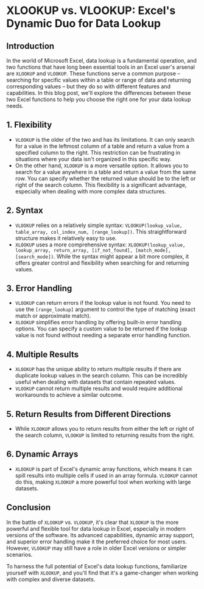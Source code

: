 # XLOOKUP vs. VLOOKUP: Excel's Dynamic Duo for Data Lookup

## Introduction
In the world of Microsoft Excel, data lookup is a fundamental operation, and two functions that have long been essential tools in an Excel user's arsenal are `XLOOKUP` and `VLOOKUP`. These functions serve a common purpose – searching for specific values within a table or range of data and returning corresponding values – but they do so with different features and capabilities. In this blog post, we'll explore the differences between these two Excel functions to help you choose the right one for your data lookup needs.

## 1. Flexibility
- `VLOOKUP` is the older of the two and has its limitations. It can only search for a value in the leftmost column of a table and return a value from a specified column to the right. This restriction can be frustrating in situations where your data isn't organized in this specific way.
- On the other hand, `XLOOKUP` is a more versatile option. It allows you to search for a value anywhere in a table and return a value from the same row. You can specify whether the returned value should be to the left or right of the search column. This flexibility is a significant advantage, especially when dealing with more complex data structures.

## 2. Syntax
- `VLOOKUP` relies on a relatively simple syntax: `VLOOKUP(lookup_value, table_array, col_index_num, [range_lookup])`. This straightforward structure makes it relatively easy to use.
- `XLOOKUP` uses a more comprehensive syntax: `XLOOKUP(lookup_value, lookup_array, return_array, [if_not_found], [match_mode], [search_mode])`. While the syntax might appear a bit more complex, it offers greater control and flexibility when searching for and returning values.

## 3. Error Handling
- `VLOOKUP` can return errors if the lookup value is not found. You need to use the `[range_lookup]` argument to control the type of matching (exact match or approximate match).
- `XLOOKUP` simplifies error handling by offering built-in error handling options. You can specify a custom value to be returned if the lookup value is not found without needing a separate error handling function.

## 4. Multiple Results
- `XLOOKUP` has the unique ability to return multiple results if there are duplicate lookup values in the search column. This can be incredibly useful when dealing with datasets that contain repeated values.
- `VLOOKUP` cannot return multiple results and would require additional workarounds to achieve a similar outcome.

## 5. Return Results from Different Directions
- While `XLOOKUP` allows you to return results from either the left or right of the search column, `VLOOKUP` is limited to returning results from the right.

## 6. Dynamic Arrays
- `XLOOKUP` is part of Excel's dynamic array functions, which means it can spill results into multiple cells if used in an array formula. `VLOOKUP` cannot do this, making `XLOOKUP` a more powerful tool when working with large datasets.

## Conclusion
In the battle of `XLOOKUP` vs. `VLOOKUP`, it's clear that `XLOOKUP` is the more powerful and flexible tool for data lookup in Excel, especially in modern versions of the software. Its advanced capabilities, dynamic array support, and superior error handling make it the preferred choice for most users. However, `VLOOKUP` may still have a role in older Excel versions or simpler scenarios.

To harness the full potential of Excel's data lookup functions, familiarize yourself with `XLOOKUP`, and you'll find that it's a game-changer when working with complex and diverse datasets.
